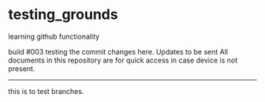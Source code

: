 # testing_grounds
learning github functionality

build #003
testing the commit changes here. Updates to be sent
All documents in this repository are for quick access in case device is not present.

-----------------------
this is to test branches.
